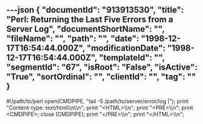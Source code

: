 ---json
{
  "documentId": "913913530",
  "title": "Perl: Returning the Last Five Errors from a Server Log",
  "documentShortName": "",
  "fileName": "",
  "path": "",
  "date": "1998-12-17T16:54:44.000Z",
  "modificationDate": "1998-12-17T16:54:44.000Z",
  "templateId": "",
  "segmentId": "67",
  "isRoot": "False",
  "isActive": "True",
  "sortOrdinal": "",
  "clientId": "",
  "tag": ""
}
---

#!/path/to/perl
open(CMDPIPE, &quot;tail -5 /path/to/server/error/log |&quot;);
print &quot;Content-type: text/html&bsol;&bsol;n&bsol;&bsol;n&quot;;
print &quot;&lt;HTML&gt;&bsol;&bsol;n&quot;;
print &quot;&lt;PRE&gt;&bsol;&bsol;n&quot;;
print &lt;CMDPIPE&gt;;
close (CMDPIPE);
print &quot;&lt;/PRE&gt;&bsol;&bsol;n&quot;;
print &quot;&lt;/HTML&gt;&bsol;&bsol;n&quot;;
